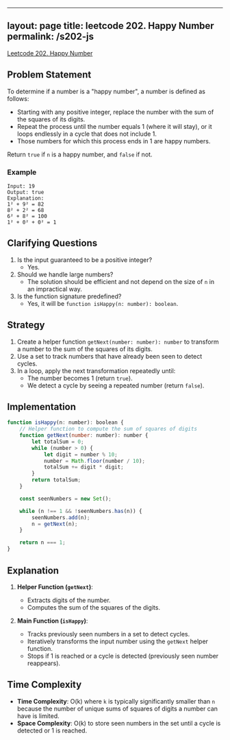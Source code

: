 
---
layout: page
title: leetcode 202. Happy Number
permalink: /s202-js
---
[Leetcode 202. Happy Number](https://algoadvance.github.io/algoadvance/l202)
## Problem Statement

To determine if a number is a "happy number", a number is defined as follows:
- Starting with any positive integer, replace the number with the sum of the squares of its digits.
- Repeat the process until the number equals 1 (where it will stay), or it loops endlessly in a cycle that does not include 1.
- Those numbers for which this process ends in 1 are happy numbers.

Return `true` if `n` is a happy number, and `false` if not.

### Example
```text
Input: 19
Output: true
Explanation: 
1² + 9² = 82
8² + 2² = 68
6² + 8² = 100
1² + 0² + 0² = 1
```

## Clarifying Questions
1. Is the input guaranteed to be a positive integer?
   - Yes.
2. Should we handle large numbers?
   - The solution should be efficient and not depend on the size of `n` in an impractical way.
3. Is the function signature predefined?
   - Yes, it will be `function isHappy(n: number): boolean`.

## Strategy

1. Create a helper function `getNext(number: number): number` to transform a number to the sum of the squares of its digits.
2. Use a set to track numbers that have already been seen to detect cycles.
3. In a loop, apply the next transformation repeatedly until:
   - The number becomes 1 (return `true`).
   - We detect a cycle by seeing a repeated number (return `false`).

## Implementation

```javascript
function isHappy(n: number): boolean {
    // Helper function to compute the sum of squares of digits
    function getNext(number: number): number {
        let totalSum = 0;
        while (number > 0) {
            let digit = number % 10;
            number = Math.floor(number / 10);
            totalSum += digit * digit;
        }
        return totalSum;
    }

    const seenNumbers = new Set();

    while (n !== 1 && !seenNumbers.has(n)) {
        seenNumbers.add(n);
        n = getNext(n);
    }

    return n === 1;
}
```

## Explanation

1. **Helper Function (`getNext`)**:
   - Extracts digits of the number.
   - Computes the sum of the squares of the digits.

2. **Main Function (`isHappy`)**:
   - Tracks previously seen numbers in a set to detect cycles.
   - Iteratively transforms the input number using the `getNext` helper function.
   - Stops if 1 is reached or a cycle is detected (previously seen number reappears).

## Time Complexity

- **Time Complexity**: O(k) where `k` is typically significantly smaller than `n` because the number of unique sums of squares of digits a number can have is limited.
- **Space Complexity**: O(k) to store seen numbers in the set until a cycle is detected or 1 is reached.